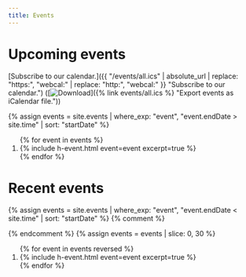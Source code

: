 ```yaml
---
title: Events
---
```


# Upcoming events

[<img alt="" src="{% link static/images/icon.calendar.svg %}" class="calendar icon" />Subscribe to our calendar.]({{ "/events/all.ics" | absolute_url | replace: "https:", "webcal:" | replace: "http:", "webcal:" }} "Subscribe to our calendar.")
([<img alt="Download" src="{% link static/images/icon.download.svg %}" class="download icon" />]({% link events/all.ics %} "Export events as iCalendar file."))

{% assign events = site.events | where_exp: "event", "event.endDate > site.time" | sort: "startDate" %}
<ol class="h-events">
{% for event in events %}
    <li>
        {% include h-event.html event=event excerpt=true %}
    </li>
{% endfor %}
</ol><!-- .h-events -->

# Recent events

{% assign events = site.events | where_exp: "event", "event.endDate < site.time" | sort: "startDate" %}
{% comment %}
<!--
    When Jekyll can paginate collections natively, this can be updated.
    For now, we slice to the most recent 30 events so that this page
    does not grow too much. It means we can't publish archive listing
    pages in paginated form, but the permalinks will always be online.
-->
{% endcomment %}
{% assign events = events | slice: 0, 30 %}
<ol class="h-events">
{% for event in events reversed %}
    <li>
        {% include h-event.html event=event excerpt=true %}
    </li>
{% endfor %}
</ol><!-- .h-events -->
